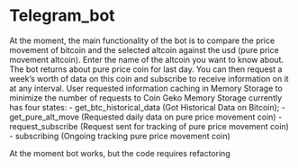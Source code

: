 # Telegram_bot
At the moment, the main functionality of the bot is to compare the price movement of bitcoin and the selected altcoin against the usd (pure price movement altcoin). 
Enter the name of the altcoin you want to know about. The bot returns about pure price coin for last day. You can then request a week’s worth of data on this coin and subscribe to receive information on it at any interval.
User requested information caching in Memory Storage to minimize the number of requests to Coin Geko
Memory Storage currently has four states: 
    - get_btc_historical_data (Got Historical Data on Bitcoin);
    - get_pure_alt_move (Requested daily data on pure price movement coin)
    - request_subscribe (Request sent for tracking of pure price movement coin)
    - subscribing (Ongoing tracking pure price movement coin)

At the moment bot works, but the code requires refactoring